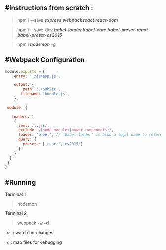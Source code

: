 #Instructions from scratch : 
---


>npm i --save     ***express***   ***webpack***    ***react***    ***react-dom***

>npm i --save-dev ***babel-loader***    ***babel-core***  ***babel-preset-react***  ***babel-preset-es2015***

>npm i ***nodemon*** -g


#Webpack Configuration
----

```javascript
module.exports = {
    entry: './js/app.js',

    output: {
        path: './public',
       filename: 'bundle.js',
    },

 module: {

   loaders: [
    {
      test: /\.js$/,
      exclude: /(node_modules|bower_components)/,
      loader: 'babel', // 'babel-loader' is also a legal name to reference
      query: {
        presets: ['react','es2015']
      }
    }
  ]
 }
}
```

#Running 
----
Terminal 1 
> nodemon

Terminal 2
> webpack **-w** **-d** 

``-w `` : watch for changes 

``-d`` : map files for debugging

